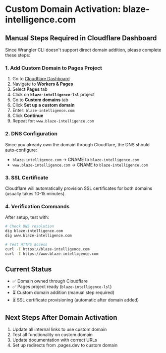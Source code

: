 # Custom Domain Activation: blaze-intelligence.com

## Manual Steps Required in Cloudflare Dashboard

Since Wrangler CLI doesn't support direct domain addition, please complete these steps:

### 1. Add Custom Domain to Pages Project
1. Go to [Cloudflare Dashboard](https://dash.cloudflare.com) 
2. Navigate to **Workers & Pages**
3. Select **Pages** tab
4. Click on **`blaze-intelligence-lsl`** project
5. Go to **Custom domains** tab
6. Click **Set up a custom domain**
7. Enter: `blaze-intelligence.com`
8. Click **Continue**
9. Repeat for: `www.blaze-intelligence.com`

### 2. DNS Configuration
Since you already own the domain through Cloudflare, the DNS should auto-configure:

- `blaze-intelligence.com` → CNAME to `blaze-intelligence.com`
- `www.blaze-intelligence.com` → CNAME to `blaze-intelligence.com`

### 3. SSL Certificate
Cloudflare will automatically provision SSL certificates for both domains (usually takes 10-15 minutes).

### 4. Verification Commands
After setup, test with:
```bash
# Check DNS resolution
dig blaze-intelligence.com
dig www.blaze-intelligence.com

# Test HTTPS access
curl -I https://blaze-intelligence.com
curl -I https://www.blaze-intelligence.com
```

## Current Status
- ✅ Domain owned through Cloudflare
- ✅ Pages project ready (`blaze-intelligence-lsl`)
- ⏳ Custom domain addition (manual step required)
- ⏳ SSL certificate provisioning (automatic after domain added)

## Next Steps After Domain Activation
1. Update all internal links to use custom domain
2. Test all functionality on custom domain
3. Update documentation with correct URLs
4. Set up redirects from .pages.dev to custom domain